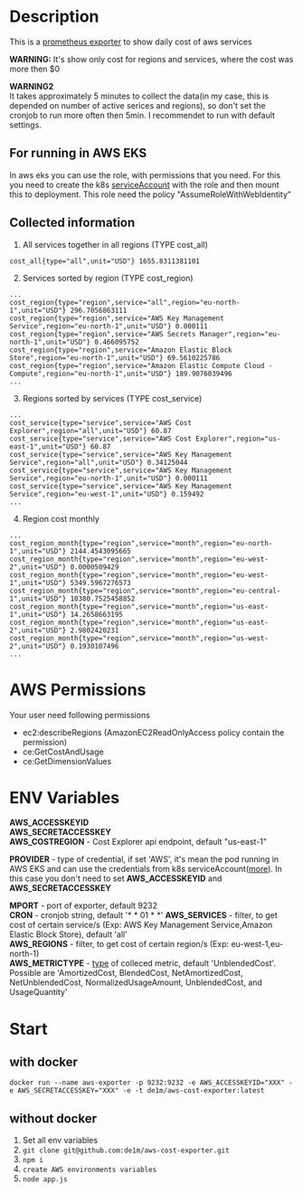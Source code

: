 # Description

This is a [prometheus exporter](https://prometheus.io/docs/instrumenting/exporters/) to show daily cost of aws services

**WARNING:** It's show only cost for regions and services, where the cost was more then $0  

**WARNING2**   
It takes approximately 5 minutes to collect the data(in my case, this is depended on number of active serices and regions), so don't set the cronjob to run more often then 5min. 
I recommendet to run with default settings.

## For running in AWS EKS
In aws eks you can use the role, with permissions that you need. 
For this you need to create the k8s [serviceAccount](https://github.com/aws/amazon-eks-pod-identity-webhook/blob/master/README.md) with the role and then mount this to deployment.
This role need the policy "AssumeRoleWithWebIdentity"

## Collected information

1. All services together in all regions (TYPE cost_all)
```
cost_all{type="all",unit="USD"} 1655.8311381101
```
2. Services sorted by region (TYPE cost_region)
```
...
cost_region{type="region",service="all",region="eu-north-1",unit="USD"} 296.7056863111
cost_region{type="region",service="AWS Key Management Service",region="eu-north-1",unit="USD"} 0.000111
cost_region{type="region",service="AWS Secrets Manager",region="eu-north-1",unit="USD"} 0.466095752
cost_region{type="region",service="Amazon Elastic Block Store",region="eu-north-1",unit="USD"} 69.5610225786
cost_region{type="region",service="Amazon Elastic Compute Cloud - Compute",region="eu-north-1",unit="USD"} 189.9076039496
...
```

3. Regions sorted by services (TYPE cost_service)
```
...
cost_service{type="service",service="AWS Cost Explorer",region="all",unit="USD"} 60.87
cost_service{type="service",service="AWS Cost Explorer",region="us-east-1",unit="USD"} 60.87
cost_service{type="service",service="AWS Key Management Service",region="all",unit="USD"} 0.34125044
cost_service{type="service",service="AWS Key Management Service",region="eu-north-1",unit="USD"} 0.000111
cost_service{type="service",service="AWS Key Management Service",region="eu-west-1",unit="USD"} 0.159492
...
```
4. Region cost monthly
```
...
cost_region_month{type="region",service="month",region="eu-north-1",unit="USD"} 2144.4543095665
cost_region_month{type="region",service="month",region="eu-west-2",unit="USD"} 0.0000509429
cost_region_month{type="region",service="month",region="eu-west-1",unit="USD"} 5349.5967276573
cost_region_month{type="region",service="month",region="eu-central-1",unit="USD"} 10380.7525458852
cost_region_month{type="region",service="month",region="us-east-1",unit="USD"} 14.2658663195
cost_region_month{type="region",service="month",region="us-east-2",unit="USD"} 2.9802420231
cost_region_month{type="region",service="month",region="us-west-2",unit="USD"} 0.1930107496
...
```

# AWS Permissions
Your user need following permissions

- ec2:describeRegions (AmazonEC2ReadOnlyAccess policy contain the permission)
- ce:GetCostAndUsage
- ce:GetDimensionValues

# ENV Variables
 
**AWS_ACCESSKEYID**   
**AWS_SECRETACCESSKEY**  
**AWS_COSTREGION** - Cost Explorer api endpoint, default "us-east-1"  

**PROVIDER** - type of credential, if set 'AWS', it's mean the pod running in AWS EKS and can use the credentials from k8s serviceAccount([more](https://github.com/jtblin/kube2iam)). In this case you don't need to set **AWS_ACCESSKEYID** and **AWS_SECRETACCESSKEY**

**MPORT** - port of exporter, default 9232  
**CRON** - cronjob string, default '* * 01 * *' 
**AWS_SERVICES** - filter, to get cost of certain service/s (Exp: AWS Key Management Service,Amazon Elastic Block Store), default 'all'  
**AWS_REGIONS** - filter, to get cost of certain region/s (Exp: eu-west-1,eu-north-1)  
**AWS_METRICTYPE** - [type](https://docs.aws.amazon.com/awsaccountbilling/latest/aboutv2/ce-advanced.html) of colleced metric, default 'UnblendedCost'. Possible are 'AmortizedCost, BlendedCost, NetAmortizedCost, NetUnblendedCost, NormalizedUsageAmount, UnblendedCost, and UsageQuantity'

# Start
## with docker
```
docker run --name aws-exporter -p 9232:9232 -e AWS_ACCESSKEYID="XXX" -e AWS_SECRETACCESSKEY="XXX" -e -t de1m/aws-cost-exporter:latest
```

## without docker

1. Set all env variables
2. ```git clone git@github.com:de1m/aws-cost-exporter.git```
3. ```npm i ```
4. ```create AWS environments variables```
5. ```node app.js```

